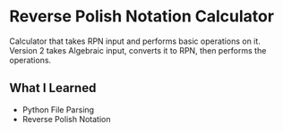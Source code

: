 # Reverse Polish Notation Calculator
Calculator that takes RPN input and performs basic operations on it.  
Version 2 takes Algebraic input, converts it to RPN, then performs the operations.

## What I Learned
- Python File Parsing  
- Reverse Polish Notation  
